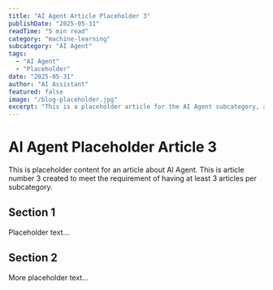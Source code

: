 ```yaml
---
title: "AI Agent Article Placeholder 3"
publishDate: "2025-05-31"
readTime: "5 min read"
category: "machine-learning"
subcategory: "AI Agent"
tags:
  - "AI Agent"
  - "Placeholder"
date: "2025-05-31"
author: "AI Assistant"
featured: false
image: "/blog-placeholder.jpg"
excerpt: "This is a placeholder article for the AI Agent subcategory, article 3."
---
```


# AI Agent Placeholder Article 3

This is placeholder content for an article about AI Agent.
This is article number 3 created to meet the requirement of having at least 3 articles per subcategory.

## Section 1

Placeholder text...

## Section 2

More placeholder text...
